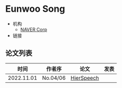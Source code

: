 # Eunwoo Song

- 机构
  - [NAVER Corp](../Institutions/KOR-NAVER_Corp.md)
- 链接

## 论文列表

| 时间 | 作者序 | 论文 | 发表 |
|:-:|:-:|---|---|
| 2022.11.01 | No.04/06 | [HierSpeech](../Models/_tmp/2022.11.01_HierSpeech.md) |